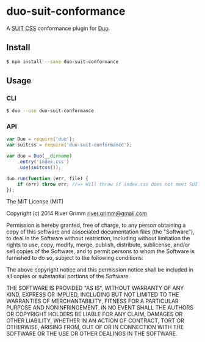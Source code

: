 # duo-suit-conformance

A [SUIT CSS](github.com/suitcss/suit) conformance plugin for [Duo](https://github.com/duojs/duo).

## Install

```sh
$ npm install --save duo-suit-conformance
```

## Usage

### CLI

```sh
$ duo --use duo-suit-conformance
```

### API

```js
var Duo = require('duo');
var suitcss = require('duo-suit-conformance');

var duo = Duo(__dirname)
    .entry('index.css')
    .use(suitcss());

duo.run(function (err, file) {
    if (err) throw err; //=> Will throw if index.css does not meet SUIT CSS naming conventions
});
```

The MIT License (MIT)

Copyright (c) 2014 River Grimm <river.grimm@gmail.com>

Permission is hereby granted, free of charge, to any person obtaining a copy
of this software and associated documentation files (the "Software"), to deal
in the Software without restriction, including without limitation the rights
to use, copy, modify, merge, publish, distribute, sublicense, and/or sell
copies of the Software, and to permit persons to whom the Software is
furnished to do so, subject to the following conditions:

The above copyright notice and this permission notice shall be included in all
copies or substantial portions of the Software.

THE SOFTWARE IS PROVIDED "AS IS", WITHOUT WARRANTY OF ANY KIND, EXPRESS OR
IMPLIED, INCLUDING BUT NOT LIMITED TO THE WARRANTIES OF MERCHANTABILITY,
FITNESS FOR A PARTICULAR PURPOSE AND NONINFRINGEMENT. IN NO EVENT SHALL THE
AUTHORS OR COPYRIGHT HOLDERS BE LIABLE FOR ANY CLAIM, DAMAGES OR OTHER
LIABILITY, WHETHER IN AN ACTION OF CONTRACT, TORT OR OTHERWISE, ARISING FROM,
OUT OF OR IN CONNECTION WITH THE SOFTWARE OR THE USE OR OTHER DEALINGS IN THE
SOFTWARE.
